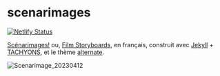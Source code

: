 # scenarimages
 
[![Netlify Status](https://api.netlify.com/api/v1/badges/aa3f27ec-8a6b-4b00-9ed8-31699677f8c1/deploy-status)](https://app.netlify.com/sites/scenarimages/deploys)

[Scénarimages!](https://film-storyboards.fr) ou, [Film Storyboards](https://film-storyboards.com), en français, construit avec [Jekyll](https://jekyllrb.com) + [TACHYONS](http://tachyons.io), et le thème [alternate](https://github.com/YJPL/alternate).

![Scenarimage_20230412](https://user-images.githubusercontent.com/26725821/231592876-4ae44d17-1db3-4fcc-addc-170acdbab5a1.png)
